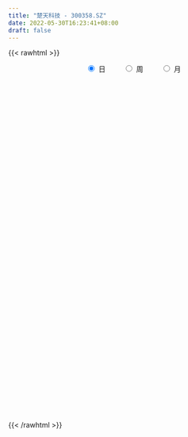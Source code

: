 ```yaml
---
title: "楚天科技 - 300358.SZ"
date: 2022-05-30T16:23:41+08:00
draft: false
---
```

{{< rawhtml >}}
    <div style="text-align: center">
        <label style="padding: 1rem;"><input style="margin-right: .5rem" type="radio" name="period" value="D" checked onclick="period_change(this)">日</label>
        <label style="padding: 1rem;"><input style="margin-right: .5rem" type="radio" name="period" value="W" onclick="period_change(this)">周</label>
        <label style="padding: 1rem;"><input style="margin-right: .5rem" type="radio" name="period" value="M" onclick="period_change(this)">月</label>
    </div>
    <div id="chart" style="height: 700px;"></div> 
    <script type="text/javascript">
        const D_v = [192345.0,148197.27,285652.93,202042.52,226926.76,169040.4,105669.6,204725.23,140465.71,133889.8,144455.8,194636.24,108417.4,83843.0,102979.2,141142.14,80315.6,83833.2,58009.8,58108.63,65415.4,71713.18,159754.5,133042.76,100864.8,65593.0,47957.38,135192.4,127054.85,82852.48,125953.58,64095.4,134203.26,130104.3,220913.4,104775.32,89213.2,104170.03,97157.85,243664.23,216640.59,128644.33,91772.73,79943.43,101462.44,94805.67,75485.64,99972.0,64733.03,79901.03,134085.03,102527.8,127298.96,314840.69,192754.36,298443.88,230302.96,190213.2,172072.76,200504.1,120805.57,132211.68,153225.75,256500.28,219055.4,246994.6,322232.71,246446.51,148623.81,171113.06,135281.83,146794.26,207100.54,144641.86,141379.15,178177.82,159639.48,98458.0,91389.85,88066.08,104316.35,127587.37,154457.94,123964.09,97186.4,202881.45,184472.01,105818.44,84761.17,105280.08,162138.51,137768.78,159458.68,137238.36,178214.13,123319.0,108228.27,81782.57,102081.94,121812.61,167300.07,211217.95,284974.01,439057.37,490877.72,270085.97,185949.99,307724.7,305918.94,204461.15,262576.37,307311.9,211072.03,193249.07,174753.7,166914.88,106801.59,208245.62,123639.57,94654.84,166803.8,186391.52,155926.76,214203.13,141508.25,142684.79,160700.86,174777.58,117579.4,102004.52,215447.32,158127.39,149657.51,133900.29,104476.35,176551.45,189652.79,102577.19,67905.27,70795.98,124463.89,177473.12,239585.05,175326.03,138068.86,100768.33,81151.92,94630.12,64687.68,110014.6,83671.6,85648.2,71730.9,110757.64,109717.43,106165.0,146628.73,116688.26,155448.29,97177.53,176359.69,120387.21,161007.46,137100.76,98845.0,134064.66,108279.49,72851.99,64153.37,66433.63,97093.56,82350.6,81993.0,66869.4,124056.19,230427.27,219884.86,197622.02,123708.97,90415.14,75031.56,85603.44,68392.05,63261.56,113537.0,60069.89,51315.31,104546.32,83547.0,48592.35,82624.0,59889.14,54393.93,63105.92,136451.13,87484.67,106244.12,97354.24,83016.62,83420.26,88522.3,120404.17,91446.95,54642.03,60995.63,58155.58,69426.51,60095.03,100187.71,86224.16,78295.53,69528.36,71195.13,80113.82,71830.58,52018.03,84010.95,64615.76,50307.0,60304.81,72981.63,81469.08,67997.96,40684.48,50388.26,74708.59,90498.26,101177.16,92133.14,126068.94,85866.17,79999.25,102524.62,57971.85,45187.54,54898.71,91824.4,61393.22,53932.14,57844.72,52616.29,65188.77,52669.06,81521.88,118274.24,98682.24,125983.53,169014.07,83031.29,58705.24]
const D_histogram = [0.0,-0.0151630769,-0.1312554583,-0.1734291581,-0.1325426603,-0.1128360884,-0.1042002736,-0.0651938187,0.0086871008,0.0371884866,-0.0099360927,-0.0930979118,-0.1271393234,-0.1384465951,-0.1529693602,-0.1816971799,-0.1825703055,-0.1705962674,-0.1628383811,-0.1659911154,-0.1507413804,-0.1130089639,0.0162796937,0.1283522772,0.1892667021,0.2011919713,0.1984248394,0.2659583545,0.2213821231,0.1862848454,0.0736665758,-0.0057977774,-0.012797162,-0.0683607647,0.0273370883,0.0721351409,0.0882226854,0.1163115383,0.1311737351,0.2152208102,0.1755745245,0.1050500983,0.0718405964,0.0534558971,0.0591427942,0.0484498567,0.0127391031,-0.0754509467,-0.1562691089,-0.2304074856,-0.1831944522,-0.1145575272,-0.0180881727,0.2276288425,0.3596583057,0.5495147482,0.5756510913,0.5978375443,0.654289648,0.5478789959,0.4197254564,0.3210832832,0.2713448419,0.2928888294,0.3769446513,0.506958595,0.5881246849,0.6109083144,0.5679130073,0.4852800284,0.3138860666,0.1667056768,0.0528034082,-0.0584622063,-0.1279029745,-0.2831154274,-0.4661966244,-0.5509458338,-0.5556898597,-0.6132871554,-0.6558923696,-0.6752382453,-0.708487001,-0.715419366,-0.7000659846,-0.7478621909,-0.6935787655,-0.6798292236,-0.6342739339,-0.5760693384,-0.562339449,-0.483451707,-0.4864733823,-0.4432790301,-0.400885096,-0.388802479,-0.3612593718,-0.3164139223,-0.2408149394,-0.2038291531,-0.1728829635,-0.0975428557,-0.005705317,0.1296746387,0.2494838845,0.313404716,0.3496412222,0.2961467419,0.3298003071,0.2844345681,0.3274641994,0.3943889443,0.4636446254,0.4695067613,0.474788246,0.4156459324,0.3657765139,0.393814027,0.3701312653,0.3277351056,0.2402471902,0.2558515642,0.2535907016,0.2688119337,0.2739433102,0.292125683,0.2250292041,0.1847564415,0.1427178422,0.1090579661,0.1537371625,0.1605795185,0.1892240743,0.1960264788,0.1649014226,0.0257442824,-0.1422163977,-0.2107839416,-0.2471852177,-0.2698179738,-0.278222321,-0.1638872159,0.008458896,0.156170039,0.2391724804,0.1988055281,0.1397843331,0.1788941614,0.149104642,0.1711002705,0.1498929724,0.1245536404,0.0938653434,0.0441160781,0.0077292076,-0.0728672871,-0.2293490467,-0.2821572299,-0.2691006177,-0.2319418579,-0.1905916885,-0.1781186121,-0.2834400946,-0.2416984877,-0.2354641375,-0.2829542807,-0.3527446134,-0.4022724501,-0.4305262146,-0.4575530102,-0.5187227443,-0.5379936326,-0.5534705457,-0.5328239654,-0.4507685798,-0.2600177727,-0.0270169597,0.1747085254,0.1995371219,0.2422154297,0.2882315246,0.3243998468,0.2960156705,0.2653625102,0.2735562777,0.2233333893,0.2133694472,0.1653296337,0.15764155,0.1537504124,0.1178927925,0.0547395597,-0.0001659437,-0.0438579587,-0.1389430593,-0.2501667313,-0.3448301661,-0.3106253288,-0.2277679812,-0.1879166978,-0.2197520936,-0.2025032058,-0.118830257,-0.0514823925,0.0098271432,0.0210387033,0.0540571057,0.0450465652,-0.0159046327,-0.0865431209,-0.1460535782,-0.162200383,-0.193022102,-0.2195818947,-0.1940781275,-0.2027027467,-0.1792376503,-0.1941210162,-0.1602399117,-0.1592805079,-0.1013662403,-0.0308271847,0.026262402,0.059833523,0.0533272711,0.0136883445,-0.0338983396,-0.1257080236,-0.2147945036,-0.196935651,-0.1967721865,-0.11858529,-0.0345966146,-0.0045066372,0.0231762637,0.0567171043,0.1009063254,0.1409908085,0.1577067746,0.1598100542,0.1408756717,0.1265362933,0.1136321183,0.1533543704,0.216029332,0.1906697446,0.2654717522,0.3104584224,0.3145462444,0.302279082]
const D_fast = [0.0,-0.0189538462,-0.167860092,-0.2533910814,-0.2456402487,-0.2541426989,-0.2715569525,-0.2488489523,-0.1727962576,-0.1349977502,-0.1846063526,-0.2910426497,-0.3568688921,-0.4027878127,-0.4555529178,-0.5297050324,-0.5762207343,-0.6068957631,-0.6398474721,-0.6844979852,-0.7069335954,-0.6974534199,-0.5640948388,-0.419934186,-0.3117030856,-0.2494798235,-0.2026407456,-0.0686176419,-0.0578483424,-0.0463744088,-0.1405760345,-0.221489832,-0.2316885071,-0.304342301,-0.2018101759,-0.1389783381,-0.1008351222,-0.0436683847,0.0039872459,0.1418395234,0.1460868689,0.1018249672,0.0865756144,0.0815548894,0.1020274851,0.1034470117,0.0709210339,-0.0361317525,-0.156017192,-0.2877574401,-0.2863430198,-0.2463454766,-0.1543981652,0.1482260606,0.3701701002,0.6974052297,0.8674543457,1.0391001848,1.2591247004,1.2896837973,1.266461622,1.2480902695,1.2661880388,1.3609542336,1.5392462183,1.7959998107,2.0241970719,2.1997077799,2.2986907247,2.3373777529,2.2444553077,2.1389513372,2.0382499205,1.9123687546,1.8109522427,1.5849609329,1.2853305799,1.062844912,0.9191784211,0.7082593366,0.50168103,0.3135255929,0.103155087,-0.0826321194,-0.2422952343,-0.4770569882,-0.5961682543,-0.7523760182,-0.865389212,-0.9512019512,-1.078056924,-1.1200321087,-1.2446721296,-1.3122975349,-1.3701248748,-1.4552428776,-1.5180146133,-1.5522726443,-1.5368773963,-1.5508488984,-1.5631234495,-1.5121690557,-1.4217578463,-1.253959231,-1.071779014,-0.9295070034,-0.8058601917,-0.7853179866,-0.6692143446,-0.6434714416,-0.5185757605,-0.3530537794,-0.167886942,-0.0446481157,0.0793304304,0.1240995999,0.1656743098,0.2921653298,0.3610153844,0.4005530011,0.3731268832,0.4526941482,0.513830961,0.5962551766,0.6698723806,0.7610861742,0.7502469963,0.7561633441,0.7498042053,0.7434088207,0.8265223077,0.8735095434,0.9494601178,1.005269142,1.0153694414,0.8826483718,0.6791335922,0.557870063,0.4596724825,0.3695852329,0.2916253054,0.3649886066,0.5394494425,0.7262030952,0.8689986568,0.8783330864,0.8542579747,0.9380913434,0.9455779844,1.0103486806,1.0266146256,1.0324137037,1.0251917426,0.9864714967,0.9520169281,0.8532036117,0.6393845904,0.5160370997,0.4618185574,0.4409918528,0.4346941,0.4026375234,0.2264560172,0.2077730022,0.1551413181,0.0369126047,-0.1210638814,-0.2711598305,-0.4070451487,-0.5484601969,-0.739310617,-0.8930799135,-1.046924463,-1.159483874,-1.1901206334,-1.0643742695,-0.8381276965,-0.59272508,-0.518012203,-0.4147800377,-0.2967060617,-0.1794377777,-0.1338180365,-0.0981305692,-0.0215477323,-0.0159372733,0.0274411463,0.0207337413,0.0524560451,0.0870025105,0.0806180887,0.0311497459,-0.0237972435,-0.0784537481,-0.2082746135,-0.3820399683,-0.5629109446,-0.6063624396,-0.5804470873,-0.5875749784,-0.6743483976,-0.7077253112,-0.6537599266,-0.5992826603,-0.5355163387,-0.5190451028,-0.472512424,-0.4702613232,-0.5351886793,-0.6274629477,-0.7234867996,-0.7801837001,-0.8592609447,-0.940716211,-0.9637319756,-1.0230322815,-1.0443765978,-1.1077902176,-1.1139690911,-1.1528298143,-1.1202571067,-1.0574248474,-0.9937696602,-0.9452401584,-0.9384145925,-0.9746314331,-1.030692702,-1.1539293919,-1.2967144978,-1.328089558,-1.3771191401,-1.328578566,-1.2532390443,-1.2242757262,-1.1907987593,-1.1430786427,-1.0736628403,-0.9983306551,-0.9421879954,-0.9001322022,-0.8838476668,-0.8665529719,-0.8510491172,-0.7729882725,-0.6563059779,-0.6339981292,-0.4928281835,-0.3702269078,-0.2875025247,-0.2241999166]
const D_slow = [0.0,-0.0037907692,-0.0366046338,-0.0799619233,-0.1130975884,-0.1413066105,-0.1673566789,-0.1836551336,-0.1814833584,-0.1721862367,-0.1746702599,-0.1979447379,-0.2297295687,-0.2643412175,-0.3025835576,-0.3480078525,-0.3936504289,-0.4362994957,-0.477009091,-0.5185068699,-0.556192215,-0.5844444559,-0.5803745325,-0.5482864632,-0.5009697877,-0.4506717949,-0.401065585,-0.3345759964,-0.2792304656,-0.2326592542,-0.2142426103,-0.2156920546,-0.2188913451,-0.2359815363,-0.2291472642,-0.211113479,-0.1890578076,-0.1599799231,-0.1271864893,-0.0733812867,-0.0294876556,-0.0032251311,0.014735018,0.0280989923,0.0428846909,0.054997155,0.0581819308,0.0393191941,0.0002519169,-0.0573499545,-0.1031485676,-0.1317879494,-0.1363099925,-0.0794027819,0.0105117945,0.1478904816,0.2918032544,0.4412626405,0.6048350525,0.7418048014,0.8467361655,0.9270069863,0.9948431968,1.0680654042,1.162301567,1.2890412158,1.436072387,1.5887994656,1.7307777174,1.8520977245,1.9305692411,1.9722456603,1.9854465124,1.9708309608,1.9388552172,1.8680763603,1.7515272042,1.6137907458,1.4748682809,1.321546492,1.1575733996,0.9887638383,0.811642088,0.6327872465,0.4577707504,0.2708052027,0.0974105113,-0.0725467946,-0.2311152781,-0.3751326127,-0.515717475,-0.6365804017,-0.7581987473,-0.8690185048,-0.9692397788,-1.0664403986,-1.1567552415,-1.2358587221,-1.2960624569,-1.3470197452,-1.3902404861,-1.4146262,-1.4160525293,-1.3836338696,-1.3212628985,-1.2429117195,-1.1555014139,-1.0814647285,-0.9990146517,-0.9279060097,-0.8460399598,-0.7474427237,-0.6315315674,-0.5141548771,-0.3954578156,-0.2915463325,-0.200102204,-0.1016486972,-0.0091158809,0.0728178955,0.132879693,0.1968425841,0.2602402595,0.3274432429,0.3959290704,0.4689604912,0.5252177922,0.5714069026,0.6070863631,0.6343508547,0.6727851453,0.7129300249,0.7602360435,0.8092426632,0.8504680188,0.8569040894,0.82134999,0.7686540046,0.7068577002,0.6394032067,0.5698476265,0.5288758225,0.5309905465,0.5700330562,0.6298261763,0.6795275583,0.7144736416,0.759197182,0.7964733425,0.8392484101,0.8767216532,0.9078600633,0.9313263991,0.9423554187,0.9442877206,0.9260708988,0.8687336371,0.7981943296,0.7309191752,0.6729337107,0.6252857886,0.5807561355,0.5098961119,0.44947149,0.3906054556,0.3198668854,0.231680732,0.1311126195,0.0234810659,-0.0909071867,-0.2205878727,-0.3550862809,-0.4934539173,-0.6266599087,-0.7393520536,-0.8043564968,-0.8111107367,-0.7674336054,-0.7175493249,-0.6569954675,-0.5849375863,-0.5038376246,-0.429833707,-0.3634930794,-0.29510401,-0.2392706627,-0.1859283009,-0.1445958924,-0.1051855049,-0.0667479018,-0.0372747037,-0.0235898138,-0.0236312997,-0.0345957894,-0.0693315542,-0.131873237,-0.2180807786,-0.2957371108,-0.3526791061,-0.3996582805,-0.4545963039,-0.5052221054,-0.5349296696,-0.5478002678,-0.5453434819,-0.5400838061,-0.5265695297,-0.5153078884,-0.5192840466,-0.5409198268,-0.5774332214,-0.6179833171,-0.6662388426,-0.7211343163,-0.7696538482,-0.8203295348,-0.8651389474,-0.9136692015,-0.9537291794,-0.9935493064,-1.0188908664,-1.0265976626,-1.0200320621,-1.0050736814,-0.9917418636,-0.9883197775,-0.9967943624,-1.0282213683,-1.0819199942,-1.131153907,-1.1803469536,-1.2099932761,-1.2186424297,-1.219769089,-1.2139750231,-1.199795747,-1.1745691657,-1.1393214635,-1.0998947699,-1.0599422564,-1.0247233384,-0.9930892651,-0.9646812355,-0.9263426429,-0.8723353099,-0.8246678738,-0.7582999357,-0.6806853301,-0.602048769,-0.5264789986]
const D_data = [['2021-05-19', 19.9902, 19.9803, 19.6536, 20.6734],['2021-05-20', 19.8219, 19.7427, 19.4556, 20.5447],['2021-05-21', 19.8912, 18.0595, 17.9209, 19.9803],['2021-05-24', 18.5348, 18.4258, 17.9209, 19.109],['2021-05-25', 19.0892, 19.3268, 18.9605, 19.9011],['2021-05-26', 18.911, 19.109, 18.3961, 19.5546],['2021-05-27', 19.2059, 18.9379, 18.4615, 19.2456],['2021-05-28', 19.1563, 19.3548, 18.799, 20.397],['2021-05-31', 20.0595, 20.0496, 19.7518, 20.5657],['2021-06-01', 19.861, 19.7518, 19.1861, 20.0298],['2021-06-02', 19.7717, 18.7394, 18.4814, 19.9107],['2021-06-03', 18.7394, 17.866, 17.5087, 18.9578],['2021-06-04', 17.7667, 18.0446, 17.3002, 18.2233],['2021-06-07', 17.8958, 18.0645, 17.5186, 18.2233],['2021-06-08', 18.1439, 17.7965, 17.4193, 18.66],['2021-06-09', 17.7568, 17.3201, 16.7841, 17.9553],['2021-06-10', 17.3896, 17.3896, 17.1315, 17.5583],['2021-06-11', 17.4491, 17.3796, 17.201, 17.7866],['2021-06-15', 17.4293, 17.1811, 17.1216, 17.7568],['2021-06-16', 17.2208, 16.8536, 16.8536, 17.3697],['2021-06-17', 16.8437, 16.9131, 16.5955, 17.2605],['2021-06-18', 16.8734, 17.1513, 16.6749, 17.5186],['2021-06-21', 17.201, 18.6303, 17.0322, 18.7891],['2021-06-22', 18.6799, 19.0471, 18.4615, 19.3052],['2021-06-23', 18.9379, 18.928, 18.8089, 19.5037],['2021-06-24', 19.0074, 18.6005, 18.2729, 19.1861],['2021-06-25', 18.7593, 18.5409, 18.2531, 18.7593],['2021-06-28', 18.9975, 19.732, 18.6402, 19.8114],['2021-06-29', 19.603, 18.5409, 18.4814, 19.6526],['2021-06-30', 18.5906, 18.5707, 18.3623, 19.0868],['2021-07-01', 18.3523, 17.2705, 17.2308, 18.392],['2021-07-02', 17.33, 17.1613, 17.0025, 17.5087],['2021-07-05', 17.0322, 17.7965, 16.794, 18.0645],['2021-07-06', 17.7568, 16.9528, 16.7245, 17.866],['2021-07-07', 16.8834, 18.9082, 16.6551, 19.1265],['2021-07-08', 19.0471, 18.66, 18.3821, 19.1563],['2021-07-09', 18.5806, 18.5012, 17.9752, 18.7692],['2021-07-12', 18.4417, 18.8288, 18.1141, 19.0273],['2021-07-13', 18.5409, 18.8585, 18.3424, 19.4442],['2021-07-14', 18.7097, 20.1191, 18.5111, 20.4367],['2021-07-15', 19.861, 18.8387, 18.0744, 19.9603],['2021-07-16', 19.1265, 18.263, 18.0844, 19.2556],['2021-07-19', 18.263, 18.5211, 17.995, 18.7891],['2021-07-20', 18.7394, 18.6203, 18.0645, 18.8387],['2021-07-21', 18.3226, 18.9379, 18.1439, 19.1365],['2021-07-22', 18.9479, 18.7692, 18.2729, 19.1265],['2021-07-23', 18.5906, 18.3623, 18.1935, 18.8387],['2021-07-26', 18.0844, 17.3499, 16.9131, 18.3623],['2021-07-27', 17.2506, 16.8933, 16.7643, 17.5881],['2021-07-28', 16.6451, 16.397, 16.0397, 17.2506],['2021-07-29', 16.8238, 17.6675, 16.7245, 18.1638],['2021-07-30', 17.7866, 18.1141, 17.1911, 18.2432],['2021-08-02', 18.3523, 18.8387, 18.1241, 19.7816],['2021-08-03', 18.8188, 21.7072, 18.4417, 22.0347],['2021-08-04', 21.2208, 21.5384, 20.9231, 21.7171],['2021-08-05', 21.3697, 23.5136, 21.2506, 23.7022],['2021-08-06', 22.7494, 22.531, 22.3325, 23.6824],['2021-08-09', 22.4317, 23.1365, 21.8958, 23.4144],['2021-08-10', 22.9479, 24.3573, 22.9479, 24.9727],['2021-08-11', 24.2183, 22.7593, 22.392, 24.258],['2021-08-12', 23.0471, 22.3523, 21.9652, 23.0968],['2021-08-13', 22.5409, 22.531, 22.0347, 23.8213],['2021-08-16', 23.1563, 23.1166, 22.3126, 23.9901],['2021-08-17', 23.1662, 24.3077, 22.6303, 25.9255],['2021-08-18', 24.8238, 25.8064, 24.0695, 26.5707],['2021-08-19', 25.6079, 27.4938, 24.8139, 28.2878],['2021-08-20', 27.2754, 28.0893, 26.6799, 29.7171],['2021-08-23', 27.3846, 28.3374, 26.9677, 29.4193],['2021-08-24', 28.3077, 28.1687, 27.9007, 29.4888],['2021-08-25', 28.397, 28.0099, 27.2059, 28.4863],['2021-08-26', 28.0099, 26.799, 26.4218, 28.268],['2021-08-27', 27.1365, 26.7097, 26.5111, 27.8908],['2021-08-30', 26.9975, 26.7891, 26.3027, 28.1886],['2021-08-31', 26.6402, 26.4913, 26.2432, 27.2357],['2021-09-01', 26.0049, 26.7295, 25.598, 27.6427],['2021-09-02', 27.2953, 25.1513, 24.8139, 27.4342],['2021-09-03', 24.9826, 23.8412, 23.3548, 25.0124],['2021-09-06', 23.7618, 24.1786, 23.0273, 24.5657],['2021-09-07', 24.3474, 24.7146, 24.0595, 25.2704],['2021-09-08', 24.8139, 23.6129, 23.5037, 24.8536],['2021-09-09', 23.593, 23.196, 22.8387, 23.8213],['2021-09-10', 23.4243, 22.9379, 22.1042, 23.4739],['2021-09-13', 23.7221, 22.1935, 21.866, 23.7221],['2021-09-14', 22.2332, 21.9454, 21.8759, 23.1464],['2021-09-15', 21.9553, 21.7568, 21.3896, 22.1538],['2021-09-16', 21.8362, 20.3474, 20.3474, 21.8759],['2021-09-17', 20.5161, 21.0918, 20.0, 21.4293],['2021-09-22', 20.4367, 20.2183, 20.1191, 20.933],['2021-09-23', 20.5558, 20.2283, 20.1687, 20.665],['2021-09-24', 20.2382, 20.1389, 19.8015, 21.062],['2021-09-27', 19.8908, 19.2556, 19.0571, 19.9901],['2021-09-28', 19.4342, 19.8213, 19.1067, 20.7444],['2021-09-29', 20.2977, 18.5111, 18.392, 20.2977],['2021-09-30', 18.8585, 18.7097, 18.263, 19.1365],['2021-10-08', 18.4714, 18.4615, 17.866, 18.8288],['2021-10-11', 18.5111, 17.7667, 17.598, 18.5906],['2021-10-12', 17.9752, 17.6079, 17.3796, 18.4119],['2021-10-13', 17.6973, 17.5781, 17.2208, 18.134],['2021-10-14', 17.8064, 17.8858, 17.1911, 17.995],['2021-10-15', 17.8461, 17.3399, 17.0223, 17.8461],['2021-10-18', 17.3697, 17.1017, 16.6948, 17.459],['2021-10-19', 17.0322, 17.6377, 17.0322, 18.0149],['2021-10-20', 17.6178, 18.0546, 16.8834, 18.2134],['2021-10-21', 18.392, 19.067, 18.1638, 19.8015],['2021-10-22', 19.1563, 19.5236, 18.9181, 20.2977],['2021-10-25', 19.7915, 19.3647, 18.8585, 19.8412],['2021-10-26', 19.3647, 19.3846, 19.1067, 19.8709],['2021-10-27', 18.8784, 18.3126, 17.8561, 19.0769],['2021-10-28', 18.2432, 19.4541, 18.1638, 19.7419],['2021-10-29', 19.3647, 18.5409, 18.2432, 19.3647],['2021-11-01', 18.4913, 19.7618, 18.1141, 20.0298],['2021-11-02', 19.7022, 20.536, 19.3151, 21.1613],['2021-11-03', 20.536, 21.1811, 20.1489, 21.33],['2021-11-04', 21.0322, 20.8834, 20.7047, 21.6079],['2021-11-05', 20.8933, 21.2208, 20.7742, 21.7667],['2021-11-08', 20.9231, 20.5757, 20.2382, 21.1513],['2021-11-09', 20.5856, 20.6749, 20.3474, 21.0422],['2021-11-10', 20.6749, 21.8759, 20.4764, 22.0943],['2021-11-11', 21.7866, 21.5384, 21.2407, 21.8958],['2021-11-12', 21.3697, 21.4094, 21.1613, 21.7469],['2021-11-15', 20.4566, 20.7345, 20.2481, 21.1315],['2021-11-16', 20.7444, 22.0546, 20.7444, 22.3325],['2021-11-17', 22.4615, 22.1042, 21.459, 22.4913],['2021-11-18', 22.3126, 22.6104, 22.0347, 23.325],['2021-11-19', 22.6005, 22.8089, 22.2233, 23.1563],['2021-11-22', 22.799, 23.325, 22.6402, 23.6228],['2021-11-23', 23.1563, 22.402, 22.2233, 23.2953],['2021-11-24', 22.3126, 22.6898, 21.866, 22.7593],['2021-11-25', 22.799, 22.66, 22.0943, 22.9082],['2021-11-26', 22.66, 22.7494, 22.4317, 22.9379],['2021-11-29', 22.9181, 23.9603, 22.8585, 24.1687],['2021-11-30', 23.8213, 23.8511, 23.2357, 24.0893],['2021-12-01', 23.6724, 24.4665, 23.6724, 24.9727],['2021-12-02', 24.2977, 24.5558, 24.1687, 25.4888],['2021-12-03', 24.3672, 24.2779, 24.0397, 25.191],['2021-12-06', 24.1886, 22.66, 22.5905, 24.6154],['2021-12-07', 22.7097, 21.5384, 21.1811, 23.1265],['2021-12-08', 21.5285, 22.1141, 21.3499, 22.2729],['2021-12-09', 22.124, 22.1538, 21.8362, 22.4913],['2021-12-10', 22.0943, 22.0546, 21.6278, 22.263],['2021-12-13', 22.8089, 22.0149, 21.866, 23.335],['2021-12-14', 22.0347, 23.7419, 22.0347, 24.4169],['2021-12-15', 23.6526, 25.2605, 23.5831, 26.0645],['2021-12-16', 25.2605, 25.9652, 25.2109, 26.799],['2021-12-17', 25.9652, 26.0248, 25.6873, 26.5211],['2021-12-20', 26.0248, 24.8635, 24.7543, 26.1637],['2021-12-21', 24.8933, 24.5955, 24.2382, 25.3201],['2021-12-22', 24.9727, 26.0049, 24.5161, 26.2829],['2021-12-23', 25.7767, 25.4094, 25.1116, 25.8858],['2021-12-24', 25.2704, 26.2829, 24.9628, 26.5806],['2021-12-27', 26.1637, 25.995, 25.7072, 26.9677],['2021-12-28', 26.4417, 26.0546, 25.191, 26.4417],['2021-12-29', 25.8858, 26.0546, 25.8263, 26.9379],['2021-12-30', 25.8958, 25.7866, 25.4888, 26.4615],['2021-12-31', 25.9553, 25.8759, 25.3101, 26.0843],['2022-01-04', 26.0943, 25.1116, 25.1017, 26.2034],['2022-01-05', 25.459, 23.5236, 23.3449, 25.469],['2022-01-06', 23.6625, 24.1687, 23.5236, 24.6154],['2022-01-07', 24.4764, 24.7742, 24.1191, 25.9752],['2022-01-10', 24.665, 25.1116, 23.9404, 25.3002],['2022-01-11', 25.4094, 25.3002, 25.2109, 26.6402],['2022-01-12', 25.598, 25.0223, 24.8635, 25.6873],['2022-01-13', 25.1017, 23.1861, 23.067, 25.33],['2022-01-14', 23.1265, 24.7146, 22.8585, 24.9925],['2022-01-17', 24.5558, 24.268, 24.1191, 24.933],['2022-01-18', 24.2779, 23.325, 23.0571, 24.2779],['2022-01-19', 23.1464, 22.5111, 22.3126, 23.5136],['2022-01-20', 22.6303, 22.1638, 22.0149, 22.9776],['2022-01-21', 22.1638, 21.8958, 21.6377, 22.7791],['2022-01-24', 21.8064, 21.3995, 21.3102, 22.0645],['2022-01-25', 21.459, 20.3176, 20.2283, 21.737],['2022-01-26', 20.397, 20.1588, 19.8511, 20.7345],['2022-01-27', 20.2084, 19.6129, 19.5831, 20.4764],['2022-01-28', 19.6724, 19.5633, 19.2655, 19.9504],['2022-02-07', 20.0397, 20.1191, 19.5533, 20.4466],['2022-02-08', 20.3474, 21.8263, 20.3275, 22.0645],['2022-02-09', 21.7072, 23.2754, 21.201, 23.603],['2022-02-10', 23.3647, 24.0099, 23.2655, 24.6154],['2022-02-11', 23.9305, 22.4516, 22.392, 23.9801],['2022-02-14', 22.4516, 22.9379, 22.2233, 23.5434],['2022-02-15', 22.8585, 23.3449, 22.3821, 23.4739],['2022-02-16', 23.4838, 23.6129, 23.1762, 24.3672],['2022-02-17', 23.5037, 23.0074, 22.928, 23.7618],['2022-02-18', 22.7593, 22.9876, 22.5806, 23.6228],['2022-02-21', 23.2357, 23.5831, 23.0372, 24.1786],['2022-02-22', 23.335, 22.8982, 22.5806, 23.5037],['2022-02-23', 22.9082, 23.3846, 22.6303, 23.6724],['2022-02-24', 23.8015, 22.8784, 22.4317, 24.0496],['2022-02-25', 23.2059, 23.3449, 22.928, 23.8015],['2022-02-28', 23.9305, 23.4739, 22.9975, 24.0],['2022-03-01', 23.4144, 23.067, 22.6303, 23.6427],['2022-03-02', 22.9876, 22.5211, 22.2332, 23.067],['2022-03-03', 22.6799, 22.3226, 22.2928, 22.799],['2022-03-04', 22.1439, 22.1737, 21.8858, 22.928],['2022-03-07', 21.9851, 21.0719, 20.7841, 22.3523],['2022-03-08', 20.9727, 20.1389, 20.0496, 21.1414],['2022-03-09', 20.3374, 19.5236, 18.8585, 20.3374],['2022-03-10', 19.8709, 20.6749, 19.8709, 21.0322],['2022-03-11', 20.397, 21.3399, 20.2977, 21.469],['2022-03-14', 21.5384, 20.9131, 20.8437, 22.0546],['2022-03-15', 20.8437, 19.8114, 19.8114, 20.9925],['2022-03-16', 20.0794, 20.1489, 19.0074, 20.5459],['2022-03-17', 20.5558, 21.0521, 20.526, 21.3697],['2022-03-18', 21.0719, 21.1116, 20.8536, 21.4888],['2022-03-21', 21.0025, 21.2903, 20.7841, 21.5087],['2022-03-22', 21.4193, 20.794, 20.5955, 21.4193],['2022-03-23', 20.8139, 21.1414, 20.4069, 21.3896],['2022-03-24', 20.9925, 20.6451, 20.4566, 20.9925],['2022-03-25', 20.5459, 19.7419, 19.593, 20.7444],['2022-03-28', 19.4839, 19.1464, 19.0571, 19.7221],['2022-03-29', 19.335, 18.7593, 18.5509, 19.4144],['2022-03-30', 18.928, 18.8883, 18.5707, 19.0471],['2022-03-31', 18.8585, 18.3424, 18.263, 18.928],['2022-04-01', 18.3226, 17.9752, 17.7171, 18.3226],['2022-04-06', 17.9752, 18.3523, 17.8958, 18.5806],['2022-04-07', 18.1935, 17.6973, 17.6973, 18.2432],['2022-04-08', 17.6973, 17.866, 17.469, 18.2928],['2022-04-11', 18.0645, 17.1315, 17.0719, 18.1439],['2022-04-12', 17.2705, 17.5186, 16.9429, 17.6278],['2022-04-13', 17.459, 16.933, 16.8536, 17.4789],['2022-04-14', 16.8834, 17.5583, 16.8834, 17.7667],['2022-04-15', 17.4491, 17.866, 17.0223, 18.0248],['2022-04-18', 17.6675, 17.8958, 17.1017, 17.9851],['2022-04-19', 17.9057, 17.737, 17.6178, 18.2432],['2022-04-20', 17.6675, 17.2109, 17.062, 17.866],['2022-04-21', 16.9925, 16.5558, 16.5558, 17.3002],['2022-04-22', 16.5558, 16.0695, 15.871, 16.8635],['2022-04-25', 15.8809, 14.928, 14.8982, 16.0],['2022-04-26', 14.8387, 14.1836, 14.0844, 15.0968],['2022-04-27', 14.0844, 15.0074, 13.866, 15.0868],['2022-04-28', 14.8784, 14.5112, 14.2928, 15.2258],['2022-04-29', 14.6104, 15.4045, 14.5509, 15.4839],['2022-05-05', 15.5831, 15.6824, 15.0968, 16.0298],['2022-05-06', 15.1861, 15.1265, 15.0174, 15.5633],['2022-05-09', 15.0968, 15.0868, 14.928, 15.4739],['2022-05-10', 14.8089, 15.1861, 14.6997, 15.2159],['2022-05-11', 15.3052, 15.4243, 15.0174, 15.9901],['2022-05-12', 15.3747, 15.5335, 15.2159, 15.9305],['2022-05-13', 15.7618, 15.3548, 15.196, 15.7618],['2022-05-16', 15.4442, 15.196, 15.1464, 15.7121],['2022-05-17', 15.2556, 14.8585, 14.7097, 15.335],['2022-05-18', 14.7891, 14.7891, 14.67, 15.1861],['2022-05-19', 14.4913, 14.6898, 14.392, 14.7394],['2022-05-20', 14.6799, 15.3945, 14.6799, 15.4243],['2022-05-23', 15.6724, 15.9801, 15.4342, 16.397],['2022-05-24', 16.0, 15.02, 15.0, 16.1],['2022-05-25', 15.4, 16.48, 15.09, 16.54],['2022-05-26', 16.5, 16.56, 16.09, 16.84],['2022-05-27', 16.56, 16.34, 16.25, 16.56],['2022-05-30', 16.32, 16.28, 16.01, 16.43]]
const W_v = [53316.96,67185.55,69176.08,53768.19,89897.96,118143.41,68897.48,77206.06,106580.59,76005.08,140650.79,123607.39,68377.73,102019.98,60593.46,71507.54,49587.13,61954.5,41384.95,31924.39,38175.23,32254.13,37490.47,39593.31,34540.69,73938.37,46855.29,51392.65,71227.97,66682.23,29820.9,16761.88,83168.23,108144.82,109445.82,149352.4,157541.95,153863.19,226724.93,132937.11,80943.5,40048.2,142737.32,77687.1,157479.79,103609.05,72603.61,43914.94,89065.41,52428.57,63731.68,76750.93,85578.16,792174.92,1305875.7000000002,602036.55,548499.13,309132.85,232060.0,218956.02,396464.82,329222.64,182883.24,179748.74,127238.79,169813.32,207516.49,229914.28,324332.72,290446.3,133811.18,219198.84,86185.48,82352.9,89063.92,54084.4,108188.4,387106.04,293945.42,139081.4,127589.42,245215.41,399539.53,474597.55,337827.44,313180.37,301516.17,333174.57,513644.7,314463.32,241623.92,88274.26,168157.82,156956.91,121783.93,125985.3,89141.11,94048.36,117144.5,115144.99,181889.95,120068.92,90059.54,82170.97,62537.62,95371.35,65127.63,112787.01,153316.87,177330.94,124667.53,112669.36,105182.24,12262.0,69561.53,113885.54,73508.32,89528.87,78704.78,66547.7,57956.89,66747.85,90901.85,20093.2,596074.0600000001,237757.55,313431.53,172497.9,291038.38,885838.66,437770.99,599315.66,348771.43,345569.2,784435.8499999999,371811.74,305940.05,223654.61,142418.88,232760.71,245875.94,112810.29,62040.94,586010.6,412967.63,1650306.52,949714.46,469456.0,803110.71,454466.63,1399852.29,1085054.23,1414536.8999999999,1233123.26,1419523.8300000001,1898212.2799999998,1247029.6500000001,702714.5800000001,648367.8100000001,685443.95,1727467.4499999997,679637.61,1179661.4399999999,471027.69,200686.6,2322798.3700000001,1669210.1700000002,929537.3299999998,590819.8,710017.7300000001,446130.75,358846.78,732557.16,611459.22,535372.79,690049.05,307617.5,372434.68,329566.91,385748.31,302357.14,468469.54,302361.93,304550.65,535807.98,325243.93,227788.62,245815.1,300521.86,280411.14,200813.54,322449.26,912483.4299999999,1303560.1299999999,382281.51,1098998.6799999999,1351910.1299999999,908404.51,721864.9500000001,492113.1400000001,253247.01,507212.44,535148.71,679209.48,790277.0299999999,443469.91,481218.89,1163640.8500000001,815807.3100000001,1198008.74,848259.47,830938.8500000001,509817.65,762961.8900000001,295859.69,596604.3300000001,178214.13,537224.39,1593427.1199999999,1274140.7499999998,1148963.0700000001,700256.4999999999,864833.46,697747.15,761608.86,607482.6799999999,854916.9500000001,451252.65,461525.77,524930.28,692032.65,478194.51,394740.1900000001,895699.3099999999,382703.75,413015.52,308605.34,510550.78,438435.71,348860.46,385357.0,207859.56,329678.28,324277.55,485244.66,160496.47,307236.01,309840.72,594985.37,58705.24]
const W_histogram = [0.0,-0.0477100855,-0.0429867384,-0.0407059127,-0.016127757,0.058214036,0.0655539488,0.0937670489,0.1183030167,0.0893792884,0.1670065574,0.1437414969,0.1667423381,0.1047794441,0.0861098607,0.0037031855,-0.0459095295,-0.1331570227,-0.1976856889,-0.2127494606,-0.2350892159,-0.2540028559,-0.3018414002,-0.3288312167,-0.3142260541,-0.2729676115,-0.2410309344,-0.1928321447,-0.1559857404,-0.1881002193,-0.2042026405,-0.185098055,-0.1244162171,-0.0462262805,-0.006251763,-0.0375132622,0.0295477983,0.074299917,0.1151068331,0.1158886856,0.1119873158,0.0869054517,0.1256142233,0.1385937843,0.1407237577,0.0866537317,0.0282476533,-0.0518512394,-0.1148602133,-0.1347216219,-0.1845711457,-0.1961930261,-0.194093885,0.1716234773,0.1367452568,0.0971346569,0.0287926719,-0.022029673,-0.0616646797,-0.0650745289,-0.0774694053,-0.0821166597,-0.0777118354,-0.135480635,-0.1755235852,-0.1781021021,-0.1340597026,-0.0941849691,-0.0154786505,0.0024849199,0.0147096805,0.0314444083,0.0356214104,0.044812049,0.0440018972,0.0412626612,0.0555710414,0.1022856453,0.1063604542,0.0738403352,0.0801890873,0.1078700997,0.1516154725,0.1889871476,0.2136880475,0.2399737409,0.2326787471,0.2475011713,0.2453487191,0.2427743107,0.1836510684,0.1231503997,0.0552641417,-0.0194727539,-0.0631493736,-0.0919188994,-0.1202529406,-0.1232675651,-0.1017984435,-0.0973389202,-0.0645344843,-0.051402109,-0.047405823,-0.0460847126,-0.0501825747,-0.0800030213,-0.083293183,-0.0695923584,-0.0602753636,-0.0131499785,0.0250212721,0.0416801648,0.0382202355,0.0310577013,0.0483124076,0.0313935993,0.0272283465,0.0205172252,0.0087310607,-0.0119241322,-0.0194082464,-0.0207212165,-0.0079797496,0.0028569791,0.0515687968,0.0697459338,0.0827719432,0.0898152055,0.1195933608,0.1737407576,0.1675649873,0.1971417112,0.1753901834,0.1763313637,0.1765708147,0.132527522,0.1162273945,0.0606421296,0.0291453118,0.0149631481,-0.0405173485,-0.0697999482,-0.0797108753,-0.0515963387,-0.0236660426,0.0121771951,0.0686934522,0.0722385707,0.1089788132,0.137177186,0.2062536125,0.2545237789,0.2752765455,0.3768902235,0.538169647,0.6778852725,0.6170242846,0.4853070226,0.385112757,0.2926244272,0.128903139,0.0210715897,0.0391803988,0.0176545994,0.0412531794,0.1638347425,0.1325143333,0.0875789103,-0.0136523372,-0.1182955065,-0.2073115307,-0.282025686,-0.2282232255,-0.245917435,-0.2841853198,-0.3649225244,-0.4204553635,-0.4765449864,-0.5182102428,-0.4489029365,-0.4466035169,-0.3678793726,-0.2704520412,-0.1550459066,-0.1218996565,-0.1057533661,-0.105922062,-0.0712089782,-0.0150201168,0.0308624545,0.0697050453,0.1114169712,0.2839192695,0.4231859672,0.4752246076,0.6798179395,0.7194341218,0.7826151531,0.6891934599,0.5421178778,0.3957566001,0.3598641235,0.2175488166,0.1890464438,0.1322324244,0.0818885752,0.0158759323,0.241182484,0.3548453782,0.7464827506,0.8473569074,0.6637489062,0.4353596895,0.1297154484,-0.1516220796,-0.4330272286,-0.6233674205,-0.8009694812,-0.748515239,-0.7549821342,-0.5625813189,-0.4133267533,-0.2207207278,-0.1036464774,0.0615273753,0.0086190963,0.2170297576,0.3409126322,0.3620988458,0.2726467378,0.184420871,-0.0749174963,-0.3967056361,-0.4066839858,-0.3698942938,-0.3162810284,-0.3517579997,-0.4188814366,-0.4627252325,-0.5614662734,-0.7134955927,-0.7835513658,-0.7898005079,-0.8685776174,-0.9144948748,-0.9106274004,-0.8413721727,-0.7448819954,-0.5768758774,-0.4357059556]
const W_fast = [0.0,-0.0596376068,-0.0656609443,-0.0735565968,-0.0530103804,0.0358849216,0.0596133216,0.111268184,0.165379906,0.1588009998,0.278179908,0.2908502218,0.3555366475,0.3197686146,0.3226264964,0.2411456175,0.1800555201,0.0595187713,-0.0544313171,-0.122682454,-0.2037945133,-0.2862088673,-0.4095077616,-0.5187053823,-0.5826567332,-0.6096401935,-0.63796125,-0.6379704965,-0.6401205272,-0.719260061,-0.7864131423,-0.8135830705,-0.7840052869,-0.7173719205,-0.6789603437,-0.7196001585,-0.6451521484,-0.5818250504,-0.5122414261,-0.4824874022,-0.458391943,-0.4617474442,-0.3916351168,-0.3440071096,-0.3066961968,-0.3391027899,-0.390446955,-0.4835086575,-0.5752326847,-0.6287744988,-0.7247668091,-0.785436946,-0.8318612761,-0.4232380445,-0.4239299508,-0.4392568865,-0.5004007035,-0.5567304666,-0.6117816433,-0.6314601248,-0.6632223524,-0.6883987718,-0.7034219064,-0.7950608647,-0.8789847111,-0.9260887536,-0.9155612798,-0.8992327885,-0.8243961325,-0.8058113322,-0.7899091515,-0.7653133216,-0.7522309668,-0.7318373161,-0.7216469935,-0.7140705642,-0.6858694237,-0.6135834085,-0.582918486,-0.5969785212,-0.5705824972,-0.51593396,-0.434284719,-0.3496662571,-0.2715433452,-0.1852642166,-0.1343895236,-0.0576918066,0.001492921,0.0596120903,0.046401615,0.0166885462,-0.0373816763,-0.1169867603,-0.1764507235,-0.2281999741,-0.2865972505,-0.3204287662,-0.3244092556,-0.3442844623,-0.3276136474,-0.3273317993,-0.3351869691,-0.3453870369,-0.3620305426,-0.4118517446,-0.4359652021,-0.439662467,-0.4454143131,-0.4015764226,-0.357149854,-0.3300709202,-0.3239757906,-0.3233738994,-0.2940410912,-0.3031114997,-0.3004696659,-0.3020514809,-0.3116548803,-0.3352911062,-0.3476272821,-0.3541205562,-0.3433740267,-0.3318230532,-0.2702190363,-0.2346054158,-0.2008864207,-0.171389357,-0.1117128615,-0.0141302754,0.0215852012,0.1004473529,0.1225433709,0.1675673922,0.2119495468,0.2010381347,0.2137948558,0.1733701233,0.1491596335,0.1387182567,0.073108423,0.0263758362,-0.0034628097,0.0117526422,0.0337664277,0.0726539642,0.1463435843,0.1679483456,0.2319332913,0.2944259606,0.4150657903,0.5269669014,0.6165388044,0.8123750383,1.1081968735,1.4173838171,1.5107789003,1.5003883941,1.4964723177,1.4771400947,1.3456445912,1.2430809394,1.2709848481,1.2538726986,1.2877845735,1.4513248222,1.4531329963,1.4300923009,1.3254479691,1.1912309232,1.0503870163,0.9051664395,0.9019130936,0.8227395253,0.7134253106,0.541457475,0.3808107949,0.2055849254,0.0343671083,-0.0085513195,-0.1179027792,-0.131148478,-0.1013341569,-0.0246894989,-0.0220181629,-0.0323102141,-0.0589594255,-0.0420485863,0.010385246,0.0639834309,0.1202522831,0.1898184518,0.4333005674,0.678363757,0.8492085493,1.223756366,1.4432310787,1.7020658983,1.78094257,1.7693964574,1.7219743297,1.776047884,1.6881197812,1.7068790194,1.683123106,1.6532514006,1.5912077409,1.8768099135,2.0791841523,2.6574422123,2.9701555959,2.9524848213,2.832935527,2.559720148,2.2404771,1.850815144,1.504633097,1.1267886659,0.9921140983,0.7969016696,0.8486571552,0.8945800324,1.032005876,1.123168507,1.3037242036,1.2529706986,1.5156387993,1.724749832,1.836460757,1.8151703335,1.7730496845,1.4949819431,1.0740173943,0.9623680481,0.9066841666,0.881227175,0.7578107037,0.5859669077,0.4264418036,0.1873341944,-0.143069023,-0.4090126376,-0.6127119066,-0.9086334205,-1.1831743967,-1.4069637723,-1.5480515878,-1.6377819094,-1.6139947607,-1.5817513279]
const W_slow = [0.0,-0.0119275214,-0.022674206,-0.0328506841,-0.0368826234,-0.0223291144,-0.0059406272,0.017501135,0.0470768892,0.0694217113,0.1111733507,0.1471087249,0.1887943094,0.2149891705,0.2365166356,0.237442432,0.2259650496,0.192675794,0.1432543717,0.0900670066,0.0312947026,-0.0322060114,-0.1076663614,-0.1898741656,-0.2684306791,-0.336672582,-0.3969303156,-0.4451383518,-0.4841347869,-0.5311598417,-0.5822105018,-0.6284850156,-0.6595890698,-0.67114564,-0.6727085807,-0.6820868963,-0.6746999467,-0.6561249674,-0.6273482592,-0.5983760878,-0.5703792588,-0.5486528959,-0.5172493401,-0.482600894,-0.4474199546,-0.4257565216,-0.4186946083,-0.4316574181,-0.4603724715,-0.4940528769,-0.5401956634,-0.5892439199,-0.6377673911,-0.5948615218,-0.5606752076,-0.5363915434,-0.5291933754,-0.5347007936,-0.5501169636,-0.5663855958,-0.5857529471,-0.6062821121,-0.6257100709,-0.6595802297,-0.703461126,-0.7479866515,-0.7815015772,-0.8050478194,-0.8089174821,-0.8082962521,-0.804618832,-0.7967577299,-0.7878523773,-0.776649365,-0.7656488907,-0.7553332254,-0.7414404651,-0.7158690538,-0.6892789402,-0.6708188564,-0.6507715846,-0.6238040596,-0.5859001915,-0.5386534046,-0.4852313927,-0.4252379575,-0.3670682707,-0.3051929779,-0.2438557981,-0.1831622205,-0.1372494534,-0.1064618534,-0.092645818,-0.0975140065,-0.1133013499,-0.1362810747,-0.1663443099,-0.1971612012,-0.222610812,-0.2469455421,-0.2630791632,-0.2759296904,-0.2877811461,-0.2993023243,-0.311847968,-0.3318487233,-0.352672019,-0.3700701086,-0.3851389495,-0.3884264442,-0.3821711261,-0.3717510849,-0.3621960261,-0.3544316007,-0.3423534988,-0.334505099,-0.3276980124,-0.3225687061,-0.3203859409,-0.323366974,-0.3282190356,-0.3333993397,-0.3353942771,-0.3346800323,-0.3217878331,-0.3043513497,-0.2836583639,-0.2612045625,-0.2313062223,-0.1878710329,-0.1459797861,-0.0966943583,-0.0528468124,-0.0087639715,0.0353787322,0.0685106127,0.0975674613,0.1127279937,0.1200143217,0.1237551087,0.1136257715,0.0961757845,0.0762480657,0.063348981,0.0574324703,0.0604767691,0.0776501321,0.0957097748,0.1229544781,0.1572487746,0.2088121778,0.2724431225,0.3412622589,0.4354848147,0.5700272265,0.7394985446,0.8937546158,1.0150813714,1.1113595607,1.1845156675,1.2167414522,1.2220093497,1.2318044494,1.2362180992,1.2465313941,1.2874900797,1.320618663,1.3425133906,1.3391003063,1.3095264297,1.257698547,1.1871921255,1.1301363191,1.0686569604,0.9976106304,0.9063799993,0.8012661584,0.6821299118,0.5525773511,0.440351617,0.3287007378,0.2367308946,0.1691178843,0.1303564077,0.0998814935,0.073443152,0.0469626365,0.029160392,0.0254053628,0.0331209764,0.0505472377,0.0784014805,0.1493812979,0.2551777897,0.3739839416,0.5439384265,0.7237969569,0.9194507452,1.0917491102,1.2272785796,1.3262177296,1.4161837605,1.4705709647,1.5178325756,1.5508906817,1.5713628255,1.5753318086,1.6356274295,1.7243387741,1.9109594617,2.1227986886,2.2887359151,2.3975758375,2.4300046996,2.3920991797,2.2838423725,2.1280005174,1.9277581471,1.7406293374,1.5518838038,1.4112384741,1.3079067857,1.2527266038,1.2268149844,1.2421968283,1.2443516023,1.2986090417,1.3838371998,1.4743619112,1.5425235957,1.5886288134,1.5698994394,1.4707230304,1.3690520339,1.2765784604,1.1975082034,1.1095687034,1.0048483443,0.8891670362,0.7488004678,0.5704265696,0.3745387282,0.1770886012,-0.0400558031,-0.2686795218,-0.4963363719,-0.7066794151,-0.892899914,-1.0371188833,-1.1460453722]
const W_data = [['2017-07-14', 14.362, 13.9193, 13.8701, 14.4013],['2017-07-21', 13.88, 13.1717, 12.7979, 13.9193],['2017-07-28', 13.0832, 13.6734, 12.8963, 13.9882],['2017-08-04', 13.7521, 13.6242, 13.5061, 14.1062],['2017-08-11', 13.634, 13.9488, 13.516, 14.3423],['2017-08-18', 13.9783, 14.8538, 13.9783, 15.1981],['2017-08-25', 14.9817, 14.2833, 14.0767, 15.0506],['2017-09-01', 14.2833, 14.7063, 14.2538, 14.8833],['2017-09-08', 14.6866, 14.8932, 14.5784, 15.1784],['2017-09-15', 14.8538, 14.3029, 14.1947, 14.9423],['2017-09-22', 14.2734, 15.8867, 14.2734, 16.0834],['2017-09-29', 15.4539, 14.9128, 14.7358, 15.7293],['2017-10-13', 15.2375, 15.6408, 14.9128, 15.9162],['2017-10-20', 15.2768, 14.6079, 14.4603, 15.4932],['2017-10-27', 14.6177, 15.0407, 14.539, 15.1194],['2017-11-03', 15.0407, 14.0373, 13.9685, 15.0899],['2017-11-10', 13.9685, 14.1062, 13.7914, 14.2734],['2017-11-17', 14.1062, 13.2209, 13.0832, 14.362],['2017-11-24', 13.093, 12.9848, 12.7979, 13.4373],['2017-12-01', 12.8864, 13.2406, 12.8372, 13.3192],['2017-12-08', 13.1914, 12.8766, 12.4929, 13.3291],['2017-12-15', 12.9651, 12.611, 12.5421, 12.975],['2017-12-22', 12.5913, 11.8339, 11.6863, 12.7192],['2017-12-29', 11.9913, 11.6175, 11.3715, 11.9913],['2018-01-05', 11.6175, 11.8142, 11.5486, 12.0798],['2018-01-12', 11.824, 12.0208, 11.7847, 12.67],['2018-01-19', 11.9617, 11.8437, 11.5092, 12.1683],['2018-01-26', 11.8535, 12.0306, 11.706, 12.188],['2018-02-02', 12.0011, 11.9126, 10.9387, 12.0503],['2018-02-09', 11.883, 10.8502, 10.496, 11.883],['2018-02-14', 10.801, 10.6829, 10.5255, 10.9879],['2018-02-23', 10.7911, 10.8895, 10.6534, 10.9977],['2018-03-02', 10.8994, 11.4109, 10.8994, 11.7355],['2018-03-09', 11.4207, 11.8437, 11.3125, 11.8929],['2018-03-16', 11.8929, 11.5683, 11.4305, 12.3651],['2018-03-23', 11.5879, 10.5846, 10.5354, 12.2175],['2018-03-30', 10.4272, 11.8142, 10.3583, 12.2372],['2018-04-04', 11.9519, 11.7847, 11.6863, 12.9946],['2018-04-13', 11.6765, 11.9519, 11.5388, 12.729],['2018-04-20', 11.8634, 11.5683, 11.342, 12.1585],['2018-04-27', 11.7847, 11.5092, 11.2043, 11.9224],['2018-05-04', 11.4994, 11.165, 10.8305, 11.6371],['2018-05-11', 11.1256, 12.0109, 11.1256, 12.188],['2018-05-18', 11.9027, 11.8634, 11.6568, 12.0896],['2018-05-25', 11.8339, 11.8142, 11.7552, 12.5716],['2018-06-01', 11.8929, 10.9977, 10.919, 11.9519],['2018-06-08', 11.0961, 10.6239, 10.5059, 11.5683],['2018-06-15', 10.6239, 9.9058, 9.8468, 10.7813],['2018-06-22', 9.837, 9.6009, 8.8336, 10.0829],['2018-06-29', 9.7386, 9.7484, 9.1484, 9.7878],['2018-07-06', 9.7878, 8.9811, 8.8631, 9.896],['2018-07-13', 8.932, 9.0598, 8.8729, 9.2074],['2018-07-20', 9.0598, 8.9615, 8.8238, 9.0598],['2018-07-27', 8.9025, 14.421, 8.9025, 14.421],['2018-08-03', 13.3291, 10.3386, 10.3091, 14.0865],['2018-08-10', 10.437, 10.0927, 9.6205, 10.6436],['2018-08-17', 9.8173, 9.414, 9.2959, 10.5059],['2018-08-24', 9.1484, 9.2369, 8.991, 9.4238],['2018-08-31', 9.2959, 9.0205, 9.0205, 9.4927],['2018-09-07', 8.991, 9.2271, 8.8828, 9.3156],['2018-09-14', 9.2271, 8.932, 8.8533, 9.6304],['2018-09-21', 8.8533, 8.8336, 8.2139, 9.1877],['2018-09-28', 8.7746, 8.7942, 8.5582, 9.1287],['2018-10-12', 8.6959, 7.6925, 7.2105, 8.7057],['2018-10-19', 7.722, 7.4269, 7.122, 7.9188],['2018-10-26', 7.5449, 7.5351, 7.2302, 7.9384],['2018-11-02', 7.4958, 7.9974, 7.3285, 8.2434],['2018-11-09', 8.3713, 7.9679, 7.8991, 8.4106],['2018-11-16', 8.0171, 8.6172, 7.9286, 8.7155],['2018-11-23', 8.6467, 7.9974, 7.9679, 9.0303],['2018-11-30', 7.9974, 7.8991, 7.6925, 8.2827],['2018-12-07', 8.0761, 7.9384, 7.9089, 8.7352],['2018-12-14', 7.8204, 7.7515, 7.7417, 8.0466],['2018-12-21', 7.7515, 7.7712, 7.4958, 8.0368],['2018-12-28', 7.8204, 7.5941, 7.5449, 7.9876],['2019-01-04', 7.5843, 7.4859, 7.24, 7.663],['2019-01-11', 7.4958, 7.663, 7.4859, 7.7319],['2019-01-18', 7.6532, 8.1942, 7.4564, 8.9221],['2019-01-25', 8.1352, 7.781, 7.7515, 8.263],['2019-02-01', 7.7614, 7.2203, 6.9842, 7.8499],['2019-02-15', 7.2203, 7.604, 7.2203, 7.8401],['2019-02-22', 7.6335, 7.9483, 7.6335, 8.0073],['2019-03-01', 8.0368, 8.3614, 7.9974, 8.6467],['2019-03-08', 8.3713, 8.5582, 8.3713, 9.4238],['2019-03-15', 8.6467, 8.6565, 8.5385, 9.3943],['2019-03-22', 8.7451, 8.932, 8.5286, 9.0205],['2019-03-29', 8.7549, 8.6959, 8.204, 9.1385],['2019-04-04', 8.8139, 9.1385, 8.6762, 9.3648],['2019-04-12', 9.1976, 9.1189, 8.9516, 9.7091],['2019-04-19', 9.1582, 9.2664, 8.686, 9.4238],['2019-04-26', 9.2369, 8.5385, 8.45, 9.3845],['2019-04-30', 8.509, 8.3024, 8.2139, 8.5483],['2019-05-10', 8.1155, 7.9188, 7.2892, 8.1155],['2019-05-17', 7.8499, 7.4466, 7.4269, 8.1155],['2019-05-24', 7.5056, 7.4663, 7.3384, 7.6532],['2019-05-31', 7.4564, 7.3764, 7.3187, 7.6925],['2019-06-06', 7.3764, 7.12, 7.0115, 7.4651],['2019-06-14', 7.1003, 7.2285, 7.0509, 7.3961],['2019-06-21', 7.1989, 7.4651, 7.0608, 7.6032],['2019-06-28', 7.4849, 7.2087, 7.1693, 7.5046],['2019-07-05', 7.3369, 7.5637, 7.2482, 7.9385],['2019-07-12', 7.4849, 7.3567, 7.1693, 7.4849],['2019-07-19', 7.3073, 7.2087, 7.189, 7.4553],['2019-07-26', 7.2087, 7.1101, 7.0115, 7.2679],['2019-08-02', 7.1101, 6.9523, 6.9227, 7.1693],['2019-08-09', 6.9227, 6.4395, 6.4001, 6.9819],['2019-08-16', 6.4395, 6.5677, 6.2226, 6.6861],['2019-08-23', 6.6269, 6.6959, 6.6072, 6.8932],['2019-08-30', 6.5382, 6.5973, 6.4395, 6.903],['2019-09-06', 6.5973, 7.1397, 6.5776, 7.1594],['2019-09-12', 7.1989, 7.2087, 7.1298, 7.3764],['2019-09-20', 7.2383, 7.0608, 6.9425, 7.258],['2019-09-27', 7.0608, 6.8241, 6.765, 7.0904],['2019-09-30', 6.8439, 6.7255, 6.7255, 6.8439],['2019-10-11', 6.7157, 7.0411, 6.7157, 7.0707],['2019-10-18', 7.0904, 6.5973, 6.5875, 7.12],['2019-10-25', 6.5973, 6.6762, 6.479, 6.765],['2019-11-01', 6.903, 6.5875, 6.4691, 6.903],['2019-11-08', 6.6368, 6.4395, 6.3113, 6.7452],['2019-11-15', 6.41, 6.193, 6.1634, 6.4297],['2019-11-22', 6.2226, 6.2226, 6.0747, 6.4395],['2019-11-29', 6.3113, 6.2127, 6.1437, 6.3409],['2019-12-06', 6.2127, 6.3606, 6.1338, 6.3902],['2019-12-13', 6.3606, 6.3508, 6.3212, 6.3902],['2019-12-27', 6.9819, 6.9622, 6.7255, 7.6821],['2020-01-03', 6.9819, 6.765, 6.7058, 6.9819],['2020-01-10', 6.6762, 6.8044, 6.6762, 7.1003],['2020-01-17', 6.8044, 6.8143, 6.765, 6.9523],['2020-01-23', 6.8143, 7.2482, 6.7058, 7.3271],['2020-02-07', 7.1003, 7.8694, 6.4297, 8.1949],['2020-02-14', 7.9188, 7.3567, 7.2679, 8.0864],['2020-02-21', 7.475, 7.9976, 7.3665, 8.3724],['2020-02-28', 7.9483, 7.5144, 7.406, 8.1258],['2020-03-06', 7.5539, 7.8793, 7.5539, 8.0765],['2020-03-13', 7.9188, 8.0174, 7.7906, 8.6386],['2020-03-20', 8.1752, 7.475, 7.2285, 8.4118],['2020-03-27', 7.3369, 7.7708, 7.0411, 7.9582],['2020-04-03', 7.475, 7.1693, 6.903, 7.8103],['2020-04-10', 7.2679, 7.2876, 7.2087, 7.5736],['2020-04-17', 7.3073, 7.4158, 7.1989, 7.7412],['2020-04-24', 7.3172, 6.7157, 6.6861, 7.5342],['2020-04-30', 6.7551, 6.7847, 6.5184, 6.9819],['2020-05-08', 6.7551, 6.8734, 6.6861, 6.8734],['2020-05-15', 7.0115, 7.3567, 6.9129, 8.2047],['2020-05-22', 7.3073, 7.4849, 7.0509, 7.8497],['2020-05-29', 7.5046, 7.761, 7.5046, 9.9699],['2020-06-05', 7.8103, 8.3132, 7.7215, 8.6485],['2020-06-12', 8.2047, 7.8812, 7.5248, 8.2639],['2020-06-19', 8.0694, 8.4951, 7.9802, 8.802],['2020-06-24', 8.5248, 8.6832, 8.3367, 9.0595],['2020-07-03', 8.7129, 9.6238, 8.7129, 10.5149],['2020-07-10', 9.5149, 9.901, 9.4654, 10.4951],['2020-07-17', 9.8713, 10.0001, 9.8515, 11.9803],['2020-07-24', 10.0199, 11.6634, 9.802, 12.8714],['2020-07-31', 11.6634, 13.5644, 11.1486, 13.5644],['2020-08-07', 14.0793, 14.6932, 13.4456, 15.8615],['2020-08-14', 14.4753, 13.0298, 12.6733, 17.713],['2020-08-21', 13.2278, 12.1981, 12.109, 13.911],['2020-08-28', 12.3961, 12.4654, 11.5842, 13.0991],['2020-09-04', 12.3763, 12.4753, 11.9011, 13.3565],['2020-09-11', 12.4555, 11.2278, 10.7723, 15.9011],['2020-09-18', 11.1981, 11.4258, 11.1486, 12.3169],['2020-09-25', 11.4258, 12.9605, 11.2377, 13.7526],['2020-09-30', 12.6238, 12.6535, 12.406, 13.5446],['2020-10-09', 12.8417, 13.4258, 12.7922, 13.5248],['2020-10-16', 14.7328, 15.3268, 14.0397, 17.6239],['2020-10-23', 15.3268, 13.9506, 13.9308, 17.5942],['2020-10-30', 14.2377, 13.8516, 13.6139, 15.1981],['2020-11-06', 13.6634, 12.9704, 12.9209, 13.9506],['2020-11-13', 12.9704, 12.505, 12.3862, 14.3565],['2020-11-20', 12.3862, 12.2278, 11.7327, 12.6733],['2020-11-27', 12.2872, 11.9407, 11.5941, 12.5941],['2020-12-04', 12.0001, 13.4555, 11.9407, 13.5149],['2020-12-11', 13.2278, 12.6238, 12.5644, 13.5644],['2020-12-18', 12.8714, 12.1486, 12.01, 13.2476],['2020-12-25', 12.1585, 11.1684, 11.1684, 12.9704],['2020-12-31', 11.0892, 10.9209, 10.6436, 11.3367],['2021-01-08', 10.9407, 10.3565, 10.2575, 11.2476],['2021-01-15', 10.307, 9.9605, 9.2971, 10.3664],['2021-01-22', 10.01, 11.109, 9.9605, 11.208],['2021-01-29', 11.1486, 10.1585, 9.802, 11.1981],['2021-02-05', 10.6535, 11.0496, 10.0199, 11.208],['2021-02-10', 11.1882, 11.5347, 10.7921, 11.8615],['2021-02-19', 12.1486, 12.1882, 11.6535, 12.5347],['2021-02-26', 12.1585, 11.4654, 11.1486, 13.1981],['2021-03-05', 11.4456, 11.307, 11.0694, 11.9209],['2021-03-12', 11.604, 11.0694, 10.5347, 11.604],['2021-03-19', 10.9605, 11.5347, 10.8119, 11.8813],['2021-03-26', 11.5743, 12.0199, 11.4852, 12.2674],['2021-04-02', 12.2773, 12.1783, 11.7525, 12.5644],['2021-04-09', 12.1882, 12.3664, 11.7129, 12.4456],['2021-04-16', 12.2773, 12.703, 11.7129, 12.7922],['2021-04-23', 12.6337, 15.0991, 12.4258, 15.1189],['2021-04-30', 15.4159, 15.8417, 14.9506, 17.0991],['2021-05-07', 15.307, 15.6734, 15.307, 16.8318],['2021-05-14', 16.307, 18.812, 15.6536, 19.4952],['2021-05-21', 19.0694, 18.0595, 17.9209, 20.9407],['2021-05-28', 18.5348, 19.3548, 17.9209, 20.397],['2021-06-04', 20.0595, 18.0446, 17.3002, 20.5657],['2021-06-11', 17.8958, 17.3796, 16.7841, 18.66],['2021-06-18', 17.4293, 17.1513, 16.5955, 17.7568],['2021-06-25', 17.201, 18.5409, 17.0322, 19.5037],['2021-07-02', 18.9975, 17.1613, 17.0025, 19.8114],['2021-07-09', 17.0322, 18.5012, 16.6551, 19.1563],['2021-07-16', 18.4417, 18.263, 18.0744, 20.4367],['2021-07-23', 18.263, 18.3623, 17.995, 19.1365],['2021-07-30', 18.0844, 18.1141, 16.0397, 18.3623],['2021-08-06', 18.3523, 22.531, 18.1241, 23.7022],['2021-08-13', 22.4317, 22.531, 21.8958, 24.9727],['2021-08-20', 23.1563, 28.0893, 22.3126, 29.7171],['2021-08-27', 27.3846, 26.7097, 26.4218, 29.4888],['2021-09-03', 26.9975, 23.8412, 23.3548, 28.1886],['2021-09-10', 23.7618, 22.9379, 22.1042, 25.2704],['2021-09-17', 23.7221, 21.0918, 20.0, 23.7221],['2021-09-24', 20.4367, 20.1389, 19.8015, 21.062],['2021-09-30', 19.8908, 18.7097, 18.263, 20.7444],['2021-10-08', 18.4714, 18.4615, 17.866, 18.8288],['2021-10-15', 18.5111, 17.3399, 17.0223, 18.5906],['2021-10-22', 17.3697, 19.5236, 16.6948, 20.2977],['2021-10-29', 19.7915, 18.5409, 17.8561, 19.8709],['2021-11-05', 18.4913, 21.2208, 18.1141, 21.7667],['2021-11-12', 20.9231, 21.4094, 20.2382, 22.0943],['2021-11-19', 20.4566, 22.8089, 20.2481, 23.325],['2021-11-26', 22.799, 22.7494, 21.866, 23.6228],['2021-12-03', 22.9181, 24.2779, 22.8585, 25.4888],['2021-12-10', 24.1886, 22.0546, 21.1811, 24.6154],['2021-12-17', 22.8089, 26.0248, 21.866, 26.799],['2021-12-24', 26.0248, 26.2829, 24.2382, 26.5806],['2021-12-31', 26.1637, 25.8759, 25.191, 26.9677],['2022-01-07', 26.0943, 24.7742, 23.3449, 26.2034],['2022-01-14', 24.665, 24.7146, 22.8585, 26.6402],['2022-01-21', 24.5558, 21.8958, 21.6377, 24.933],['2022-01-28', 21.8064, 19.5633, 19.2655, 22.0645],['2022-02-11', 20.0397, 22.4516, 19.5533, 24.6154],['2022-02-18', 22.4516, 22.9876, 22.2233, 24.3672],['2022-02-25', 23.2357, 23.3449, 22.4317, 24.1786],['2022-03-04', 23.9305, 22.1737, 21.8858, 24.0],['2022-03-11', 21.9851, 21.3399, 18.8585, 22.3523],['2022-03-18', 21.5384, 21.1116, 19.0074, 22.0546],['2022-03-25', 21.0025, 19.7419, 19.593, 21.5087],['2022-04-01', 19.4839, 17.9752, 17.7171, 19.7221],['2022-04-08', 17.9752, 17.866, 17.469, 18.5806],['2022-04-15', 18.0645, 17.866, 16.8536, 18.1439],['2022-04-22', 17.6675, 16.0695, 15.871, 18.2432],['2022-04-29', 15.8809, 15.4045, 13.866, 16.0],['2022-05-06', 15.5831, 15.1265, 15.0174, 16.0298],['2022-05-13', 15.0968, 15.3548, 14.6997, 15.9901],['2022-05-20', 15.4442, 15.3945, 14.392, 15.7121],['2022-05-27', 15.6724, 16.34, 15.0, 16.84],['2022-06-02', 16.32, 16.28, 16.01, 16.43]]
const M_v = [497464.03,627886.1800000001,373159.43,170257.6,178099.71,182074.28,338335.44,282492.0,436104.0,357492.4399999999,420912.87,253633.1,1572238.8400000001,975487.1299999999,1705678.0899999999,1199572.2999999998,1452784.8799999999,712987.3599999999,770628.0599999999,708225.52,429031.99,166774.61,1077495.3599999999,828206.3700000001,1530270.9900000002,1094915.48,866040.9099999999,1183989.53,1625897.3399999999,1285929.8400000001,475025.24,364617.15,577936.1799999999,419730.52,289311.76,356184.11,832272.5299999999,221944.35,386354.8300000001,314176.85,269434.6399999999,371597.03,470168.79,274575.11,205253.11,155034.6,231985.13,195279.35,571608.7200000001,594468.7300000002,507468.3900000001,272105.6,1637074.1899999999,2378765.7300000004,1127526.7200000002,543936.54,1118885.28,476801.14,965889.8600000001,728958.09,1487023.6000000001,1491180.77,572883.96,415478.96,507376.22,455953.64,532112.0699999999,332760.26,283681.22,827639.1899999999,894155.2799999998,2271696.7399999998,1921607.6500000004,843669.62,2711325.6900000004,3306161.7200000002,5922676.5899999989,4602083.4399999995,4637479.0200000005,5122232.4699999997,2165708.8599999999,2817161.9199999999,1390107.0399999998,1611190.1000000001,1267798.6500000001,2851288.3600000003,3882060.5400000005,2179071.5599999996,2584224.2899999991,4377458.7700000005,2644440.0099999993,3583006.3899999997,3785374.8900000001,2763212.2000000007,2089897.6299999999,1740010.9300000002,1863103.1200000001,1427173.8699999999,1431263.8100000001]
const M_histogram = [0.0,0.1581784615,0.0758190173,-0.0066541041,0.019111805,0.1602354478,0.2688205096,0.3561242342,0.4508661863,0.3034091218,0.2927419693,0.3496883285,0.8793381889,1.0287974575,1.7275910317,1.713882021,1.1589007923,0.4067562758,0.080772132,0.2194693913,0.4411211339,0.3894805042,-0.2509745948,-0.6656586104,-0.6605499447,-0.6866060928,-0.5869260045,-0.523558739,-0.3750585155,-0.250142755,-0.2972672157,-0.2659185847,-0.2845606084,-0.4498111856,-0.6297461566,-0.69737653,-0.7107330812,-0.692129667,-0.7647899755,-0.7771962594,-0.7531927483,-0.6613460334,-0.5390716203,-0.4725893961,-0.4824070093,-0.5484722424,-0.5672470432,-0.56602518,-0.4788468383,-0.4090775529,-0.3516813877,-0.3802162504,-0.2016019724,-0.2774617976,-0.3117237666,-0.3764122667,-0.3661502214,-0.3444029953,-0.3333811445,-0.2077482388,-0.0772801616,0.001213412,0.0090299393,0.0205100613,0.0361586977,0.0308620671,0.0516627858,0.0649573889,0.0689243223,0.1245815738,0.1962190853,0.2642251203,0.305027919,0.2869215841,0.3372886679,0.5355524093,0.8438741846,0.9181270923,0.9521509798,1.0062991273,0.8707831494,0.6758493934,0.4700423338,0.3991954144,0.3595132181,0.5655633892,0.9299699904,1.0094906576,0.9692217,1.417525318,1.1141082516,0.8387246806,0.94309338,1.0681962126,0.6652286754,0.603305635,0.1799680326,-0.308124915,-0.5671540615]
const M_fast = [0.0,0.1977230769,0.134318387,0.0501817395,0.0807255999,0.2619081047,0.4376982939,0.614033077,0.8214915756,0.7498867917,0.8124051314,0.9567735727,1.7062579803,2.1129166133,3.2436079455,3.6583694401,3.3931134094,2.7426579619,2.4368668511,2.6304314582,2.9623634842,3.0080929806,2.3048942329,1.7237955647,1.5637667442,1.3660590729,1.3190076601,1.2514852408,1.3062208355,1.3686009073,1.2471596426,1.2120286274,1.1222464516,0.844543078,0.5071715679,0.265197062,0.0741572404,-0.0802717621,-0.3441295645,-0.5508349132,-0.7151295892,-0.7886193827,-0.8011128746,-0.8527779994,-0.983197365,-1.1863806586,-1.3469672202,-1.487251652,-1.5197850199,-1.5522851228,-1.5828093045,-1.7063982297,-1.5781844449,-1.7234097195,-1.8356026302,-1.9943941968,-2.075669707,-2.1400232296,-2.212346665,-2.138650819,-2.0275027823,-1.9487058556,-1.9386318435,-1.9220242062,-1.8973358954,-1.8949170092,-1.861200594,-1.8316666437,-1.8104686297,-1.7236659848,-1.6029737019,-1.4689113868,-1.3518516085,-1.2982275473,-1.1635382965,-0.8313864528,-0.3120961313,-0.0083114506,0.2637501818,0.5694731112,0.6516529207,0.625681513,0.5373850368,0.566336971,0.6165330793,0.9639740977,1.5608731965,1.8927665281,2.0948029955,2.897487943,2.8725979395,2.8068955386,3.1470375831,3.5391894688,3.3025291004,3.3914324688,3.0130868746,2.4479626982,2.0471450364]
const M_slow = [0.0,0.0395446154,0.0584993697,0.0568358437,0.0616137949,0.1016726569,0.1688777843,0.2579088428,0.3706253894,0.4464776698,0.5196631622,0.6070852443,0.8269197915,1.0841191559,1.5160169138,1.944487419,2.2342126171,2.3359016861,2.3560947191,2.4109620669,2.5212423504,2.6186124764,2.5558688277,2.3894541751,2.2243166889,2.0526651657,1.9059336646,1.7750439798,1.681279351,1.6187436622,1.5444268583,1.4779472121,1.40680706,1.2943542636,1.1369177245,0.962573592,0.7848903217,0.6118579049,0.420660411,0.2263613462,0.0380631591,-0.1272733492,-0.2620412543,-0.3801886033,-0.5007903557,-0.6379084163,-0.7797201771,-0.9212264721,-1.0409381816,-1.1432075699,-1.2311279168,-1.3261819794,-1.3765824725,-1.4459479219,-1.5238788635,-1.6179819302,-1.7095194856,-1.7956202344,-1.8789655205,-1.9309025802,-1.9502226206,-1.9499192676,-1.9476617828,-1.9425342675,-1.9334945931,-1.9257790763,-1.9128633798,-1.8966240326,-1.879392952,-1.8482475586,-1.7991927873,-1.7331365072,-1.6568795274,-1.5851491314,-1.5008269644,-1.3669388621,-1.1559703159,-0.9264385429,-0.6884007979,-0.4368260161,-0.2191302288,-0.0501678804,0.067342703,0.1671415566,0.2570198612,0.3984107085,0.6309032061,0.8832758705,1.1255812955,1.479962625,1.7584896879,1.9681708581,2.2039442031,2.4709932562,2.6373004251,2.7881268338,2.833118842,2.7560876132,2.6142990978]
const M_data = [['2014-01-30', 9.0472, 10.3515, 9.0472, 11.8594],['2014-02-28', 10.2441, 12.8301, 10.2309, 13.6387],['2014-03-31', 12.7754, 10.1216, 9.9331, 13.8159],['2014-04-30', 10.1687, 9.7088, 9.394, 11.081],['2014-05-30', 9.6692, 10.9252, 9.6183, 11.2713],['2014-08-29', 12.0184, 12.908, 12.0184, 14.5417],['2014-09-30', 13.0568, 13.3696, 12.3949, 14.1044],['2014-10-31', 13.4516, 13.9161, 12.82, 14.0892],['2014-11-28', 14.2259, 14.8726, 13.9374, 16.0508],['2014-12-31', 14.8423, 12.0548, 11.6297, 15.4678],['2015-01-30', 12.4495, 13.6489, 12.0943, 15.6378],['2015-02-27', 13.5396, 14.9607, 13.3665, 14.9698],['2015-03-31', 15.0002, 23.0748, 14.7937, 26.2352],['2015-04-30', 23.1602, 21.0553, 20.1035, 24.1913],['2015-05-29', 21.0553, 31.5372, 19.5849, 36.6073],['2015-06-30', 31.946, 26.0949, 23.1846, 44.5389],['2015-07-31', 27.3945, 19.2188, 17.0834, 28.7062],['2015-08-31', 19.2188, 14.1548, 12.7454, 23.0931],['2015-09-30', 13.9108, 17.1017, 11.6045, 18.4745],['2015-10-30', 17.7789, 22.8796, 17.4495, 25.7227],['2015-11-30', 22.3915, 25.5153, 20.9882, 29.2858],['2015-12-31', 25.6251, 23.2517, 22.965, 25.9241],['2016-01-29', 23.2334, 14.4172, 13.3068, 23.3616],['2016-02-29', 14.2707, 14.3684, 13.9779, 19.5239],['2016-03-31', 14.1853, 18.3158, 13.7765, 19.9815],['2016-04-29', 18.1084, 17.6325, 17.1017, 20.8662],['2016-05-31', 17.6569, 19.1796, 16.3085, 19.3714],['2016-06-30', 19.1894, 18.9837, 16.7797, 19.7869],['2016-07-29', 18.9935, 20.5118, 18.2686, 22.4905],['2016-08-31', 20.0808, 20.9428, 19.2286, 22.4023],['2016-09-30', 21.0015, 19.0033, 18.7192, 21.1191],['2016-10-31', 19.1992, 19.9338, 19.1796, 20.1004],['2016-11-30', 19.8261, 19.3265, 19.1992, 20.2277],['2016-12-30', 19.3951, 16.8874, 15.7707, 19.6596],['2017-01-26', 16.8776, 15.5063, 14.3014, 17.0442],['2017-02-28', 15.6826, 15.8589, 14.9479, 16.0058],['2017-03-31', 15.7805, 15.8785, 15.6532, 17.6319],['2017-04-28', 15.9667, 15.8295, 15.0557, 16.3781],['2017-05-31', 17.387, 14.0271, 13.7333, 17.387],['2017-06-30', 13.9096, 13.9782, 13.4492, 14.7128],['2017-07-31', 13.9292, 13.8701, 12.7979, 14.4603],['2017-08-31', 13.8406, 14.4603, 13.5061, 15.1981],['2017-09-29', 14.4997, 14.9128, 14.1947, 16.0834],['2017-10-31', 15.2375, 14.2734, 14.116, 15.9162],['2017-11-30', 14.2734, 13.0241, 12.7979, 14.3718],['2017-12-29', 13.0733, 11.6175, 11.3715, 13.3291],['2018-01-31', 11.6175, 11.4305, 11.4109, 12.67],['2018-02-28', 11.3912, 11.0567, 10.496, 12.0503],['2018-03-30', 11.0469, 11.8142, 10.3583, 12.3651],['2018-04-27', 11.9519, 11.5092, 11.2043, 12.9946],['2018-05-31', 11.4994, 11.224, 10.8305, 12.5716],['2018-06-29', 11.1453, 9.7484, 8.8336, 11.5683],['2018-07-31', 9.7878, 12.3257, 8.8238, 14.421],['2018-08-31', 11.9519, 9.0205, 8.991, 12.2962],['2018-09-28', 8.991, 8.7942, 8.2139, 9.6304],['2018-10-31', 8.6959, 7.6433, 7.122, 8.7057],['2018-11-30', 7.8204, 7.8991, 7.6925, 9.0303],['2018-12-28', 8.0761, 7.5941, 7.4958, 8.7352],['2019-01-31', 7.5843, 7.0138, 6.9842, 8.9221],['2019-02-28', 7.0924, 8.3319, 7.0826, 8.6467],['2019-03-29', 8.3417, 8.6959, 8.204, 9.4238],['2019-04-30', 8.8139, 8.3024, 8.2139, 9.7091],['2019-05-31', 8.1155, 7.3764, 7.2892, 8.1155],['2019-06-28', 7.3764, 7.2087, 7.0115, 7.6032],['2019-07-31', 7.3369, 7.0805, 7.0115, 7.9385],['2019-08-30', 7.0707, 6.5973, 6.2226, 7.12],['2019-09-30', 6.5973, 6.7255, 6.5776, 7.3764],['2019-10-31', 6.7157, 6.4987, 6.479, 7.12],['2019-11-29', 6.5283, 6.2127, 6.0747, 6.7452],['2019-12-31', 6.2127, 6.834, 6.1338, 7.6821],['2020-01-23', 6.8143, 7.2482, 6.6762, 7.3271],['2020-02-28', 7.1003, 7.5144, 6.4297, 8.3724],['2020-03-31', 7.5539, 7.4553, 7.0411, 8.6386],['2020-04-30', 7.4454, 6.7847, 6.5184, 7.7412],['2020-05-29', 6.7551, 7.761, 6.6861, 9.9699],['2020-06-30', 7.8103, 10.4357, 7.5248, 10.5149],['2020-07-31', 10.0001, 13.5644, 9.2575, 13.5644],['2020-08-31', 14.0793, 12.2278, 11.5842, 17.713],['2020-09-30', 12.1684, 12.6535, 10.7723, 15.9011],['2020-10-30', 12.8417, 13.8516, 12.7922, 17.6239],['2020-11-30', 13.6634, 11.9605, 11.5941, 14.3565],['2020-12-31', 12.0298, 10.9209, 10.6436, 13.5644],['2021-01-29', 10.9407, 10.1585, 9.2971, 11.2476],['2021-02-26', 10.6535, 11.4654, 10.0199, 13.1981],['2021-03-31', 11.4456, 11.8912, 10.5347, 12.5644],['2021-04-30', 11.8912, 15.8417, 11.7129, 17.0991],['2021-05-31', 15.307, 20.0496, 15.307, 20.9407],['2021-06-30', 19.861, 18.5707, 16.5955, 20.0298],['2021-07-30', 18.3523, 18.1141, 16.0397, 20.4367],['2021-08-31', 18.3523, 26.4913, 18.1241, 29.7171],['2021-09-30', 26.0049, 18.7097, 18.263, 27.6427],['2021-10-29', 18.4714, 18.5409, 16.6948, 20.2977],['2021-11-30', 18.4913, 23.8511, 18.1141, 24.1687],['2021-12-31', 23.6724, 25.8759, 21.1811, 26.9677],['2022-01-28', 26.0943, 19.5633, 19.2655, 26.6402],['2022-02-28', 20.0397, 23.4739, 19.5533, 24.6154],['2022-03-31', 23.4144, 18.3424, 18.263, 23.6427],['2022-04-29', 18.3226, 15.4045, 13.866, 18.5806],['2022-05-31', 15.5831, 16.28, 14.392, 16.84]]
        const D_a = [null,null,17.9209,null,null,null,null,null,20.5657,null,null,null,null,null,null,null,null,null,null,null,16.5955,null,null,null,null,null,null,19.8114,null,null,null,null,null,null,16.6551,null,null,null,null,20.4367,null,null,null,null,null,null,null,null,null,16.0397,null,null,null,null,null,null,null,null,null,null,null,null,null,null,null,null,29.7171,null,null,null,null,null,null,null,null,null,null,null,null,null,null,null,null,null,null,null,null,null,null,null,null,null,null,null,null,null,null,null,null,null,16.6948,null,null,null,null,null,null,null,null,null,null,null,null,null,null,null,null,null,null,null,null,null,null,null,null,null,null,null,null,null,null,null,null,25.4888,null,null,null,null,null,21.6278,null,null,null,null,null,null,null,null,null,null,26.9677,null,null,null,null,null,null,null,null,null,null,null,null,null,null,null,null,null,null,null,null,null,null,19.2655,null,null,null,24.6154,null,null,null,null,null,null,null,null,null,null,null,null,null,null,null,null,null,null,18.8585,null,null,null,null,null,null,null,21.5087,null,null,null,null,null,null,null,null,null,null,null,null,null,null,null,null,null,null,null,null,null,null,null,null,13.866,null,null,null,null,null,null,15.9901,null,null,null,null,null,14.392,null,null,null,null,16.84,null,null]
const W_a = [null,12.7979,null,null,null,null,null,null,null,null,16.0834,null,null,null,null,null,null,null,null,null,null,null,null,11.3715,null,null,null,null,null,null,null,null,null,null,null,null,null,12.9946,null,null,null,null,null,null,null,null,null,null,null,null,null,null,8.8238,null,null,null,null,null,9.4927,null,null,null,null,null,7.122,null,null,null,null,9.0303,null,null,null,null,null,null,null,null,null,6.9842,null,null,null,null,null,null,null,null,9.7091,null,null,null,null,null,null,null,null,null,null,null,null,null,null,null,null,null,6.2226,null,null,null,7.3764,null,null,null,null,null,null,null,null,null,6.0747,null,null,null,null,null,null,null,null,null,null,null,null,null,8.6386,null,null,null,null,null,null,6.5184,null,null,null,null,null,null,null,null,null,null,null,null,null,null,17.713,null,null,null,null,11.1486,null,null,null,null,null,null,null,null,null,null,null,13.5644,null,null,null,null,9.2971,null,null,null,null,null,13.1981,null,null,null,null,null,11.7129,null,null,null,null,null,20.9407,null,null,null,null,null,null,null,null,null,16.0397,null,null,null,null,null,null,null,null,null,null,null,null,null,null,null,null,null,null,null,null,null,26.9677,null,null,null,null,null,null,null,null,null,null,null,null,null,null,null,13.866,null,null,null,null,null]
const M_a = [null,null,null,null,null,null,null,null,null,null,null,null,null,null,null,44.5389,null,null,null,null,null,null,13.3068,null,null,null,null,null,22.4905,null,null,null,null,null,null,null,null,null,null,null,null,null,null,null,null,null,null,null,null,null,null,null,null,null,null,null,null,null,null,null,null,null,null,null,null,null,null,null,6.0747,null,null,null,null,null,null,null,null,17.713,null,null,null,null,9.2971,null,null,null,null,null,null,29.7171,null,null,null,null,null,null,null,null,null]
        const D_b = [[{ coord: ['2021-05-21', 19.8114] }, { coord: ['2021-10-18', 17.9209] }],[{ coord: ['2021-12-02', 25.4888] }, { coord: ['2022-02-10', 21.6278] }],[{ coord: ['2022-04-27', 15.9901] }, { coord: ['2022-05-26', 14.392] }]]
const W_b = [[{ coord: ['2017-07-21', 12.9946] }, { coord: ['2018-04-04', 12.7979] }],[{ coord: ['2018-07-20', 9.0303] }, { coord: ['2019-04-12', 8.8238] }],[{ coord: ['2019-08-16', 7.3764] }, { coord: ['2020-04-30', 6.2226] }],[{ coord: ['2020-08-14', 13.5644] }, { coord: ['2021-04-09', 11.1486] }],[{ coord: ['2021-05-21', 20.9407] }, { coord: ['2022-04-29', 16.0397] }]]
const M_b = [[{ coord: ['2015-06-30', 22.4905] }, { coord: ['2021-01-29', 13.3068] }]]
    </script>
{{< /rawhtml >}}